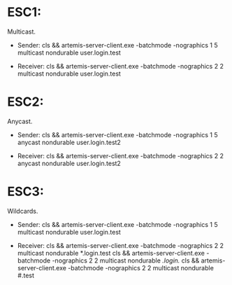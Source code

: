 # ESC1:
Multicast.

- Sender:
cls && artemis-server-client.exe -batchmode -nographics 1 5 multicast nondurable user.login.test

- Receiver:
cls && artemis-server-client.exe -batchmode -nographics 2 2 multicast nondurable user.login.test

# ESC2:
Anycast.

- Sender:
cls && artemis-server-client.exe -batchmode -nographics 1 5 anycast nondurable user.login.test2

- Receiver:
cls && artemis-server-client.exe -batchmode -nographics 2 2 anycast nondurable user.login.test2

# ESC3:
Wildcards.

- Sender:
cls && artemis-server-client.exe -batchmode -nographics 1 5 multicast nondurable user.login.test

- Receiver:
cls && artemis-server-client.exe -batchmode -nographics 2 2 multicast nondurable *.login.test
cls && artemis-server-client.exe -batchmode -nographics 2 2 multicast nondurable *.login.*
cls && artemis-server-client.exe -batchmode -nographics 2 2 multicast nondurable #.test
